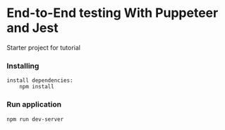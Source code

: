 # End-to-End testing With Puppeteer and Jest

Starter project for tutorial

### Installing
```
install dependencies:
    npm install
```

### Run application
```
npm run dev-server
```
